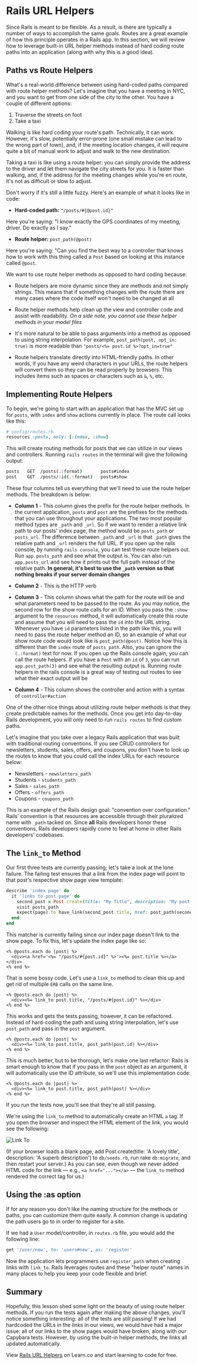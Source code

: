 # Rails URL Helpers

Since Rails is meant to be flexible. As a result, is there are typically a
number of ways to accomplish the same goals. Routes are a great example of how
this principle operates in a Rails app. In this section, we will review how to
leverage built-in URL helper methods instead of hard coding route paths into an
application (along with why this is a good idea).

## Paths vs Route Helpers

What's a real-world difference between using hard-coded paths compared with
route helper methods? Let's imagine that you have a meeting in NYC, and you
want to get from one side of the city to the other. You have a couple of
different options:

1. Traverse the streets on foot
2. Take a taxi

Walking is like hard coding your route's path. Technically, it can work.
However, it's slow, potentially error-prone (one small mistake can lead to the
wrong part of town), and, if the meeting location changes, it will require
quite a bit of manual work to adjust and walk to the new destination.

Taking a taxi is like using a route helper: you can simply provide the address
to the driver and let them navigate the city streets for you. It is faster than
walking, and, if the address for the meeting changes while you're en route,
it's not as difficult or slow to adjust.

Don't worry if it's still a little fuzzy. Here's an example of what it looks
like in code:

* **Hard-coded path:** `"/posts/#{@post.id}"`

Here you're saying: "I know exactly the GPS coordinates of my meeting, driver.
Do exactly as I say."

* **Route helper:** `post_path(@post)`

Here you're saying: "Can you find the best way to a controller that knows how
to work with this thing called a `Post` based on looking at this instance
called `@post`.

We want to use route helper methods as opposed to hard coding because:

* Route helpers are more dynamic since they are methods and not simply strings.
  This means that if something changes with the route there are many cases
  where the code itself won't need to be changed at all

* Route helper methods help clean up the view and controller code and assist
  with readability. *On a side note, you cannot use these helper methods in
  your model files*

* It's more natural to be able to pass arguments into a method as opposed to
  using string interpolation. For example, `post_path(post, opt_in: true)` is
  more readable than `"posts/<%= post.id %>?opt_in=true"`

* Route helpers translate directly into HTML-friendly paths. In other words, if
  you have any weird characters in your URLs, the route helpers will convert
  them so they can be read properly by browsers. This includes items such as
  spaces or characters such as `&`, `%`, etc.


## Implementing Route Helpers

To begin, we're going to start with an application that has the MVC set up for
`posts`, with `index` and `show` actions currently in place. The route call
looks like this:

```ruby
# config/routes.rb
resources :posts, only: [:index, :show]
```

This will create routing methods for posts that we can utilize in our views and
controllers. Running `rails routes` in the terminal will give the following
output:

```bash
posts   GET  /posts(.:format)       posts#index
post    GET  /posts/:id(.:format)   posts#show
```

These four columns tell us everything that we'll need to use the route helper
methods. The breakdown is below:

* **Column 1** - This column gives the prefix for the route helper methods. In
  the current application, `posts` and `post` are the prefixes for the methods
  that you can use throughout your applications. The two most popular method
  types are `_path` and `_url`. So if we want to render a relative link path to
  our posts' index page, the method would be `posts_path` or `posts_url`. The
  difference between `_path` and `_url` is that `_path` gives the relative path
  and `_url` renders the full URL. If you open up the rails console, by running
  `rails console`, you can test these route helpers out. Run `app.posts_path` and
  see what the output is. You can also run `app.posts_url` and see how it prints
  out the full path instead of the relative path. **In general, it's best to use
  the `_path` version so that nothing breaks if your server domain changes**

* **Column 2** - This is the HTTP verb

* **Column 3** - This column shows what the path for the route will be and what
  parameters need to be passed to the route. As you may notice, the second row
  for the show route calls for an ID. When you pass the `:show` argument to the
  `resources` method, it will automatically create this route and assume that you
  will need to pass the `id` into the URL string. Whenever you have `id`
  parameters listed in the path like this, you will need to pass the route helper
  method an ID, so an example of what our show route code would look like is
  `post_path(@post)`. Notice how this is different than the `index` route of
  `posts_path`. Also, you can ignore the `(.:format)` text for now. If you open
  up the Rails console again, you can call the route helpers. If you have a
  `Post` with an `id` of `3`, you can run `app.post_path(3)` and see what the
  resulting output is. Running route helpers in the rails console is a great way
  of testing out routes to see what their exact output will be

* **Column 4** - This column shows the controller and action with a syntax of
  `controller#action`

One of the other nice things about utilizing route helper methods is that they
create predictable names for the methods. Once you get into day-to-day Rails
development, you will only need to run `rails routes` to find custom paths.

Let's imagine that you take over a legacy Rails application that was built with
traditional routing conventions. If you see CRUD controllers for newsletters,
students, sales, offers, and coupons, you don't have to look up the routes to
know that you could call the index URLs for each resource below:

* Newsletters - `newsletters_path`
* Students - `students_path`
* Sales - `sales_path`
* Offers - `offers_path`
* Coupons - `coupons_path`

This is an example of the Rails design goal: "convention over configuration."
Rails' convention is that resources are accessible through their pluralized
name with `_path` tacked on. Since **all** Rails developers honor these
conventions, Rails developers rapidly come to feel at home in other Rails
developers' codebases.


## The `link_to` Method

Our first three tests are currently passing; let's take a look at the lone
failure. The failing test ensures that a link from the index page will point to
that post's respective show page view template:

```ruby
describe 'index page' do
  it 'links to post page' do
    second_post = Post.create(title: "My Title", description: "My post description")
    visit posts_path
    expect(page).to have_link(second_post.title, href: post_path(second_post))
  end
end
```

This matcher is currently failing since our index page doesn't link to the show
page. To fix this, let's update the index page like so:

```erb
<% @posts.each do |post| %>
  <div><a href='<%= "/posts/#{post.id}" %>'><%= post.title %></a></div>
<% end %>
```

That is some bossy code. Let's use a `link_to` method to clean this up and get
rid of multiple `ERB` calls on the same line.

```erb
<% @posts.each do |post| %>
  <div><%= link_to post.title, "/posts/#{post.id}" %></div>
<% end %>
```

This works and gets the tests passing, however, it can be refactored. Instead of
hard-coding the path and using string interpolation, let's use `post_path` and
pass in the `post` argument.

```erb
<% @posts.each do |post| %>
  <div><%= link_to post.title, post_path(post.id) %></div>
<% end %>
```

This is much better, but to be thorough, let's make one last refactor: Rails is
smart enough to know that if you pass in the `post` object as an argument, it
will automatically use the ID attribute, so we'll use this implementation code:

```erb
<% @posts.each do |post| %>
  <div><%= link_to post.title, post_path(post) %></div>
<% end %>
```

If you run the tests now, you'll see that they're all still passing.

We're using the `link_to` method to automatically create an HTML `a` tag. If
you open the browser and inspect the HTML element of the link, you would see
the following:

![Link To](https://s3.amazonaws.com/flatiron-bucket/readme-lessons/link_to.png)

(If your browser loads a blank page, add Post.create(title: 'A lovely title',
description: 'A superb description') to `db/seeds.rb`, run rake `db:migrate`, and
then restart your server.) As you can see, even though we never added HTML code
for the link –– e.g., `<a href="..."></a>` –– the `link_to` method rendered the
correct tag for us.)


## Using the :as option

If for any reason you don't like the naming structure for the methods or paths,
you can customize them quite easily. A common change is updating the path users
go to in order to register for a site.

If we had a `User` model/controller, in `routes.rb` file, you would add the
following line:

```ruby
get '/user/new', to: 'users#new', as: 'register'
```

Now the application lets programmers use `register_path` when creating links
with `link_to`. Rails leverages routes and these "helper route" names in many
places to help you keep your code flexible and brief.

## Summary

Hopefully, this lesson shed some light on the beauty of using route helper
methods. If you run the tests again after making the above changes, you'll
notice something interesting: all of the tests are still passing! If we had
hardcoded the URLs in the links in our views, we would have had a major issue:
all of our links to the show pages would have broken, along with our Capybara
tests. However, by using the built-in helper methods, the links all updated
automatically.

<p data-visibility='hidden'>View <a href='https://learn.co/lessons/rails-url-helpers-readme'>Rails URL Helpers</a> on Learn.co and start learning to code for free.</p>
